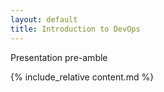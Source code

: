 ```yaml
---
layout: default
title: Introduction to DevOps
---
```


Presentation pre-amble

{% include_relative content.md %}